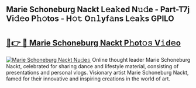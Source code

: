 ## Marie Schoneburg Nackt L𝚎a𝚔ed N𝚞𝚍e - Part-T7j Vi𝚍𝚎o P𝚑𝚘tos - H𝚘𝚝 O𝚗𝚕yf𝚊ns L𝚎a𝚔s GPILO

# <h2><a href="http://kfb7hqc.oniu.top/?m=Marie+Schoneburg+Nackt">🔗👉 🔴 Marie Schoneburg Nackt P𝚑ot𝚘𝚜 V𝚒d𝚎o</a></h2>

[![Marie Schoneburg Nackt Nu𝚍e𝚜](https://i.imgur.com/0qMVB7G.gif)](http://kfb7hqc.oniu.top/?m=Marie+Schoneburg+Nackt)
Online thought leader Marie Schoneburg Nackt, celebrated for sharing dance and lifestyle material, consisting of presentations and personal vlogs. Visionary artist Marie Schoneburg Nackt, famed for their innovative and inspiring creations in the world of art.  
